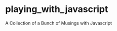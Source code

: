 playing_with_javascript
=======================

A Collection of a Bunch of Musings with Javascript
